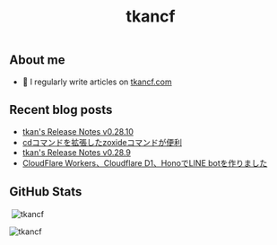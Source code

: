 <h1 align="center">tkancf</h1>
<p align="left"> <a href="https://twitter.com/" target="blank"><img src="https://img.shields.io/twitter/follow/?logo=twitter&style=for-the-badge" alt="" /></a> </p>

## About me

- 📝 I regularly write articles on [tkancf.com](https://tkancf.com)

## Recent blog posts
<!-- BLOG-POST-LIST:START -->
- [tkan&#39;s Release Notes v0.28.10](https://tkancf.com/blog/tkan-release-note-v02810/)
- [cdコマンドを拡張したzoxideコマンドが便利](https://tkancf.com/blog/zoxide-a-convenient-extension-of-the-cd-command/)
- [tkan&#39;s Release Notes v0.28.9](https://tkancf.com/blog/tkan-release-note-v0289/)
- [CloudFlare Workers、Cloudflare D1、HonoでLINE botを作りました](https://tkancf.com/blog/creating-line-bot-with-cloudflare-workers-d1-and-hono/)
<!-- BLOG-POST-LIST:END -->

## GitHub Stats
<p>&nbsp;<img align="center" src="https://github-readme-stats.vercel.app/api?username=tkancf&show_icons=true&locale=en" alt="tkancf" /></p>

<p><img align="center" src="https://github-readme-streak-stats.herokuapp.com/?user=tkancf&" alt="tkancf" /></p>
